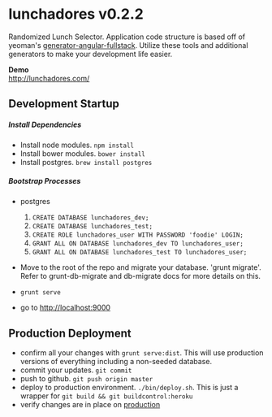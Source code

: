 lunchadores v0.2.2
==================

Randomized Lunch Selector. Application code structure is based off of yeoman's [generator-angular-fullstack](https://github.com/DaftMonk/generator-angular-fullstack). Utilize these tools and additional generators to make your development life easier.

**Demo**  
http://lunchadores.com/

## Development Startup

##### Install Dependencies
  - Install node modules. `npm install`
  - Install bower modules. `bower install`
  - Install postgres. `brew install postgres`

##### Bootstrap Processes
  - postgres
    1. `CREATE DATABASE lunchadores_dev;`
    2. `CREATE DATABASE lunchadores_test;`
    3. `CREATE ROLE lunchadores_user WITH PASSWORD 'foodie' LOGIN;`
    4. `GRANT ALL ON DATABASE lunchadores_dev TO lunchadores_user;`
    5. `GRANT ALL ON DATABASE lunchadores_test TO lunchadores_user;`
  - Move to the root of the repo and migrate your database. 'grunt migrate'. Refer to grunt-db-migrate and db-migrate docs for more details on this.

  - `grunt serve`
  - go to [http://localhost:9000](http://localhost:9000)

## Production Deployment
- confirm all your changes with `grunt serve:dist`. This will use production versions of everything including a non-seeded database.
- commit your updates. `git commit`
- push to github. `git push origin master`
- deploy to production environment. `./bin/deploy.sh`. This is just a wrapper for `git build && git buildcontrol:heroku`
- verify changes are in place on [production](http://lunchadores.com/)
